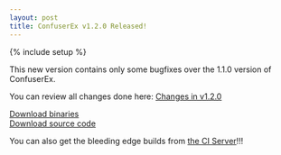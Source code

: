 ```yaml
---
layout: post
title: ConfuserEx v1.2.0 Released!
---
```

{% include setup %}

This new version contains only some bugfixes over the 1.1.0 version of ConfuserEx.

You can review all changes done here: [Changes in v1.2.0](https://github.com/mkaring/ConfuserEx/compare/v1.1.0...v1.2.0)

<div class="well well-lg">
  <div class="row">
    <div class="col-md-6 text-center">
      <a class="btn btn-primary btn-lg" role="button" href="https://github.com/mkaring/ConfuserEx/releases/download/v1.1.0/ConfuserEx.zip">Download binaries</a>
    </div>
    <div class="col-md-6 text-center">
      <a class="btn btn-primary btn-lg" role="button" href="https://github.com/mkaring/ConfuserEx/archive/v1.1.0.zip">Download source code</a>
    </div>
  </div>
</div>

You can also get the bleeding edge builds from [the CI Server](https://ci.appveyor.com/project/mkaring/confuserex)!!!